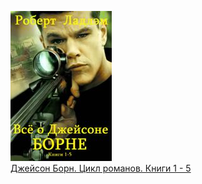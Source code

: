 ![](Джейсон%20Борн.%20Цикл%20романов.%20Книги%201%20-%205.jpg)  
[Джейсон Борн. Цикл романов. Книги 1 - 5](Джейсон%20Борн.%20Цикл%20романов.%20Книги%201%20-%205.txt)
